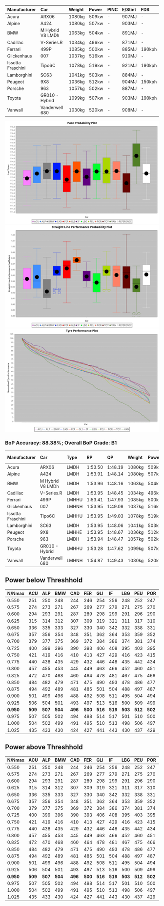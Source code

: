 |Manufacturer|Car|Weight|Power|PINC|E/Stint|FDS|
|:-|:-|:-|:-|:-|:-|:-|
|Acura|ARX06|1080kg|509kw|-|907MJ|-|
|Alpine|A424|1080kg|507kw|-|903MJ|-|
|BMW|M Hybrid V8 LMDh|1063kg|504kw|-|891MJ|-|
|Cadillac|V-Series.R|1034kg|496kw|-|871MJ|-|
|Ferrari|499P|1085kg|500kw|-|885MJ|190kph|
|Glickenhaus|007|1037kg|516kw|-|910MJ|-|
|Issotta Fraschini|Tipo6C|1078kg|519kw|-|921MJ|190kph|
|Lamborghini|SC63|1041kg|503kw|-|884MJ|-|
|Peugeot|9X8|1036kg|512kw|-|904MJ|150kph|
|Porsche|963|1057kg|502kw|-|887MJ|-|
|Toyota|GR010 - Hybrid|1099kg|507kw|-|903MJ|190kph|
|Vanwall|Vanderwell 680|1030kg|520kw|-|908MJ|-|

![PACECHART](./IMG/ACOMETHOD.png)
![STRAIGHTLINEPERFORMANCECHART](./IMG/ACOMETHOD_sp.png)
![TYREPERFORMANCECHART](./IMG/ACOMETHOD_tw.png)

### BoP Accuracy: 88.38%; Overall BoP Grade: B1
|Manufacturer|Car|Type|RP|QP|Weight|Power¹|Threshhold|PINC|Power²|E/Stint|AVG Vmax|FDS|RDLC|L/Stint|BOP-Grade|ModelAccuracy|ModelPoints|Match%|
|:-|:-|:-|:-|:-|:-|:-|:-|:-|:-|:-|:-|:-|:-|:-|:-|:-|:-|:-|
|Acura|ARX06|LMDH|1:53.50|1:48.19|1080kg|509kw|210.0kph|-|509kw|907MJ|277.33kph|-|0.99|35|-D1|100.00%|995|69.26%|
|Alpine|A424|LMDH|1:53.91|1:48.14|1080kg|507kw|210.0kph|-|507kw|903MJ|277.67kph|-|0.99|35|~A1|81.46%|523|100.00%|
|BMW|M Hybrid V8 LMDh|LMDH|1:53.96|1:48.16|1063kg|504kw|210.0kph|-|504kw|891MJ|274.32kph|-|1.01|35|~A1|98.60%|1690|100.00%|
|Cadillac|V-Series.R|LMDH|1:53.95|1:48.45|1034kg|496kw|210.0kph|-|496kw|871MJ|279.03kph|-|1.03|35|+A2|98.38%|1765|93.55%|
|Ferrari|499P|LMHHU|1:53.41|1:47.93|1085kg|500kw|210.0kph|-|500kw|885MJ|279.22kph|190kph|1.01|35|-B2|92.24%|2247|82.06%|
|Glickenhaus|007|LMHNH|1:53.95|1:49.08|1037kg|516kw|210.0kph|-|516kw|910MJ|283.96kph|-|0.95|34|+B1|96.18%|554|86.43%|
|Issotta Fraschini|Tipo6C|LMHHU|1:53.95|1:49.03|1078kg|519kw|210.0kph|-|519kw|921MJ|278.69kph|190kph|1.03|34|+A2|66.67%|96|92.99%|
|Lamborghini|SC63|LMDH|1:53.95|1:48.06|1041kg|503kw|210.0kph|-|503kw|884MJ|277.26kph|-|1.05|35|+A2|96.77%|419|92.29%|
|Peugeot|9X8|LMHHE|1:53.95|1:48.67|1036kg|512kw|210.0kph|-|512kw|904MJ|280.37kph|150kph|1.02|34|~A1|87.65%|1795|100.00%|
|Porsche|963|LMDH|1:53.94|1:48.47|1057kg|502kw|210.0kph|-|502kw|887MJ|278.59kph|-|1.01|35|~A1|96.81%|5438|100.00%|
|Toyota|GR010 - Hybrid|LMHHU|1:53.28|1:47.62|1099kg|507kw|210.0kph|-|507kw|903MJ|277.15kph|190kph|1.00|35|-C1|86.04%|1751|78.13%|
|Vanwall|Vanderwell 680|LMHNH|1:54.87|1:49.43|1030kg|520kw|210.0kph|-|520kw|908MJ|276.90kph|-|1.01|34|+D1|91.42%|501|65.91%|

## Power below Threshhold
|N/Nmax|ACU|ALP|BMW|CAD|FER|GLI|IF|LBG|PEU|POR|TOY|VAN|
|:-|:-|:-|:-|:-|:-|:-|:-|:-|:-|:-|:-|:-|
|0.550|251|250|248|244|246|254|256|248|252|247|250|256|
|0.575|274|273|271|267|269|277|279|271|275|270|273|279|
|0.600|294|293|291|287|289|298|299|291|296|290|293|300|
|0.625|315|314|312|307|309|319|321|311|317|310|314|322|
|0.650|336|335|333|327|330|340|342|332|338|331|335|343|
|0.675|357|356|354|348|351|362|364|353|359|352|356|365|
|0.700|379|377|375|369|372|384|386|374|381|374|377|387|
|0.725|400|399|396|390|393|406|408|395|403|395|399|409|
|0.750|421|419|416|410|413|427|429|416|423|415|419|430|
|0.775|440|438|435|429|432|446|448|435|442|434|438|449|
|0.800|457|455|453|445|449|463|466|452|460|451|455|467|
|0.825|472|470|468|460|464|478|481|467|475|466|470|482|
|0.850|484|482|479|471|475|490|493|478|486|477|482|494|
|0.875|494|492|489|481|485|501|504|488|497|487|492|505|
|0.900|501|499|496|488|492|508|511|495|504|494|499|512|
|0.925|506|504|501|493|497|513|516|500|509|499|504|517|
|**0.950**|**509**|**507**|**504**|**496**|**500**|**516**|**519**|**503**|**512**|**502**|**507**|**520**|
|0.975|507|505|502|494|498|514|517|501|510|500|505|518|
|1.000|504|502|499|491|495|510|513|498|506|497|502|514|
|1.025|435|433|430|424|427|441|443|430|437|429|433|444|

## Power above Threshhold
|N/Nmax|ACU|ALP|BMW|CAD|FER|GLI|IF|LBG|PEU|POR|TOY|VAN|
|:-|:-|:-|:-|:-|:-|:-|:-|:-|:-|:-|:-|:-|
|0.550|251|250|248|244|246|254|256|248|252|247|250|256|
|0.575|274|273|271|267|269|277|279|271|275|270|273|279|
|0.600|294|293|291|287|289|298|299|291|296|290|293|300|
|0.625|315|314|312|307|309|319|321|311|317|310|314|322|
|0.650|336|335|333|327|330|340|342|332|338|331|335|343|
|0.675|357|356|354|348|351|362|364|353|359|352|356|365|
|0.700|379|377|375|369|372|384|386|374|381|374|377|387|
|0.725|400|399|396|390|393|406|408|395|403|395|399|409|
|0.750|421|419|416|410|413|427|429|416|423|415|419|430|
|0.775|440|438|435|429|432|446|448|435|442|434|438|449|
|0.800|457|455|453|445|449|463|466|452|460|451|455|467|
|0.825|472|470|468|460|464|478|481|467|475|466|470|482|
|0.850|484|482|479|471|475|490|493|478|486|477|482|494|
|0.875|494|492|489|481|485|501|504|488|497|487|492|505|
|0.900|501|499|496|488|492|508|511|495|504|494|499|512|
|0.925|506|504|501|493|497|513|516|500|509|499|504|517|
|**0.950**|**509**|**507**|**504**|**496**|**500**|**516**|**519**|**503**|**512**|**502**|**507**|**520**|
|0.975|507|505|502|494|498|514|517|501|510|500|505|518|
|1.000|504|502|499|491|495|510|513|498|506|497|502|514|
|1.025|435|433|430|424|427|441|443|430|437|429|433|444|
